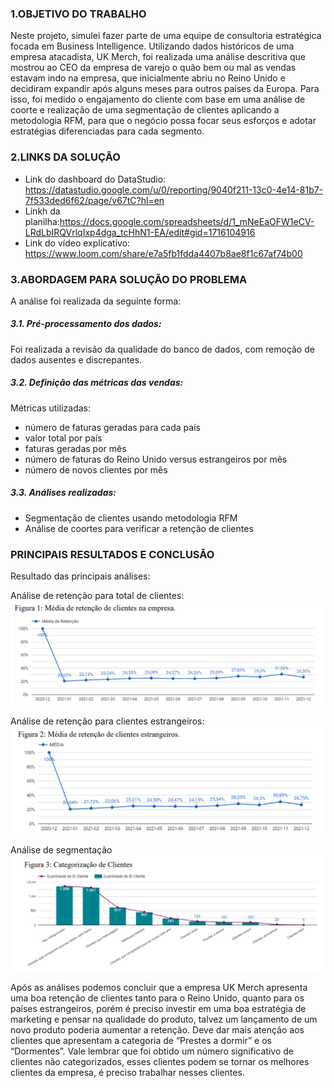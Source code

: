 ### 1.OBJETIVO DO TRABALHO 

Neste projeto, simulei fazer parte de uma equipe de consultoria estratégica focada em 
Business Intelligence. Utilizando dados históricos de uma empresa atacadista, UK Merch, foi 
realizada uma análise descritiva que mostrou ao CEO da empresa de varejo o quão bem ou mal as 
vendas estavam indo na empresa, que inicialmente abriu no Reino Unido e decidiram expandir 
após alguns meses para outros países da Europa. Para isso, foi medido o engajamento do cliente 
com base em uma análise de coorte e realização de uma segmentação de clientes aplicando 
a metodologia RFM, para que o negócio possa focar seus esforços e adotar estratégias 
diferenciadas para cada segmento. 


###  2.LINKS DA SOLUÇÃO
* Link do dashboard do DataStudio: https://datastudio.google.com/u/0/reporting/9040f211-13c0-4e14-81b7-7f533ded6f62/page/v67tC?hl=en
*  Linkh da planilha:https://docs.google.com/spreadsheets/d/1_mNeEaOFW1eCV-LRdLbIRQVrlqIxp4dga_tcHhN1-EA/edit#gid=1716104916
* Link do vídeo explicativo: https://www.loom.com/share/e7a5fb1fdda4407b8ae8f1c67af74b00


###  3.ABORDAGEM PARA SOLUÇÃO DO PROBLEMA
A análise foi realizada da seguinte forma:

##### 3.1. Pré-processamento dos dados: 
Foi realizada a revisão da qualidade do banco de dados, com remoção de dados ausentes e discrepantes.

##### 3.2. Definição das métricas das vendas: 
Métricas utilizadas: 
* número de faturas geradas para cada país
* valor total por país
* faturas geradas por mês
* número de faturas do Reino Unido versus estrangeiros por mês
* número de novos clientes por mês

##### 3.3. Análises realizadas:
* Segmentação de clientes usando metodologia RFM
* Análise de coortes para verificar a retenção de clientes



### PRINCIPAIS RESULTADOS E CONCLUSÃO
Resultado das principais análises:

Análise de retenção para total de clientes:
<img src="/imagens/media_retencia_clientes_total.png"/>

Análise de retenção para clientes estrangeiros:
<img src="/imagens/media_retencia_clientes_estrangeiros.png"/>

Análise de segmentação
<img src="/imagens/analise_retencao.png"/>


Após as análises podemos concluir que a empresa UK Merch apresenta uma boa retenção de clientes tanto para o Reino Unido, quanto para os países estrangeiros, porém é preciso investir em uma boa estratégia de marketing e pensar na qualidade do produto, talvez um lançamento de um novo produto poderia aumentar a retenção. Deve dar mais atenção aos clientes que apresentam a categoria de “Prestes a dormir” e os “Dormentes”. Vale lembrar que foi obtido um número significativo de clientes não categorizados, esses clientes podem se tornar os melhores clientes da empresa, é preciso trabalhar nesses clientes.







